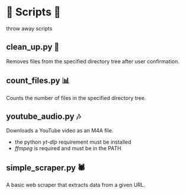 # 🧻 Scripts 🧻

throw away scripts

## clean_up.py 🧹

Removes files from the specified directory tree after user confirmation.

## count_files.py 📊

Counts the number of files in the specified directory tree.

## youtube_audio.py 🎶

Downloads a YouTube video as an M4A file.

- the python _yt-dlp_ requirement must be installed
- _ffmpeg_ is required and must be in the PATH

## simple_scraper.py 🕷️

A basic web scraper that extracts data from a given URL.
